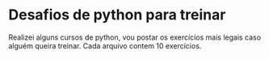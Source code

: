 <h1>Desafios de python para treinar</h1>

Realizei alguns cursos de python, vou postar os exercícios mais legais caso alguém queira treinar. 
Cada arquivo contem 10 exercícios.
